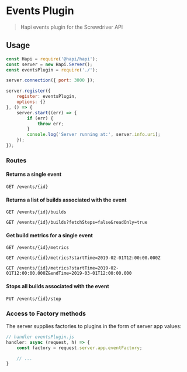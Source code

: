 # Events Plugin
> Hapi events plugin for the Screwdriver API

## Usage

```javascript
const Hapi = require('@hapi/hapi');
const server = new Hapi.Server();
const eventsPlugin = require('./');

server.connection({ port: 3000 });

server.register({
    register: eventsPlugin,
    options: {}
}, () => {
    server.start((err) => {
        if (err) {
            throw err;
        }
        console.log('Server running at:', server.info.uri);
    });
});

```

### Routes

#### Returns a single event
`GET /events/{id}`

#### Returns a list of builds associated with the event
`GET /events/{id}/builds`

`GET /events/{id}/builds?fetchSteps=false&readOnly=true`


#### Get build metrics for a single event
`GET /events/{id}/metrics`

`GET /events/{id}/metrics?startTime=2019-02-01T12:00:00.000Z`

`GET /events/{id}/metrics?startTime=2019-02-01T12:00:00.000Z&endTime=2019-03-01T12:00:00.000`

#### Stops all builds associated with the event
`PUT /events/{id}/stop`


### Access to Factory methods
The server supplies factories to plugins in the form of server app values:

```js
// handler eventsPlugin.js
handler: async (request, h) => {
    const factory = request.server.app.eventFactory;

    // ...
}
```
